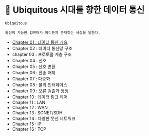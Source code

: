 # 📡 Ubiquitous 시대를 향한 데이터 통신

```
Ubiquitous

통신이 가능한 컴퓨터가 어디든지 존재하는 세상을 말한다.
```

- <a href="https://github.com/ohyuchan123/LetsReadBooks/blob/master/%ED%95%B5%EC%8B%AC%20%EB%8D%B0%EC%9D%B4%ED%84%B0%20%ED%86%B5%EC%8B%A0/Contents/chapter01.md#1-%EB%8D%B0%EC%9D%B4%ED%84%B0-%ED%86%B5%EC%8B%A0%EC%9D%B4%EB%9E%80">Chapter 01 : 데이터 통신 개요</a>
- Chapter 02 : 데이터 통신망 구조
- chapter 03 : 프로토콜 계층 구조
- Chapter 04 : 신호
- Chapter 05 : 신호 변환
- Chapter 06 : 전송 매체
- Chapter 07 : 다중화
- Chapter 08 : 물리 인터페이스
- Chapter 09 : 오류 검출과 정정
- Chapter 10 : 데이터 링크 제어
- Chapter 11 : LAN
- Chapter 12 : WAN
- Chapter 13 : SONET/SDH
- Chapter 14 : 다양한 뭇선 네트워크
- Chapter 15 : IP
- Chapter 16 : TCP

